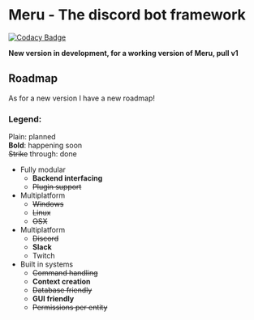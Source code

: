 # Meru - The discord bot framework
[![Codacy Badge](https://api.codacy.com/project/badge/Grade/c8dfbdf2e98e4b4d984117d83a151dcd)](https://www.codacy.com/app/velddev/Meru?utm_source=github.com&utm_medium=referral&utm_content=velddev/Meru&utm_campaign=badger)
<br>

**New version in development, for a working version of Meru, pull v1**

## Roadmap
As for a new version I have a new roadmap!

### Legend: 
Plain: planned<br>
**Bold**: happening soon<br>
~~Strike~~ through: done<br>

- Fully modular
	* **Backend interfacing**
	* ~~Plugin support~~
- Multiplatform
	- ~~Windows~~
	- ~~Linux~~
	- ~~OSX~~
- Multiplatform
	- ~~Discord~~
	- **Slack**
	- Twitch
- Built in systems
	- ~~Command handling~~
	- **Context creation**
	- ~~Database friendly~~
	- **GUI friendly**
	- ~~Permissions per entity~~
